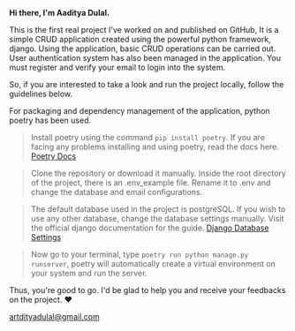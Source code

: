 **Hi there, I'm Aaditya Dulal.**

This is the first real project I've worked on and published on GitHub, It is
a simple CRUD application created using the powerful python framework, django.
Using the application, basic CRUD operations can be carried out.
User authentication system has also been managed in the application.
You must register and verify your email to login into the system.

So, if you are interested to take a look and run the project locally, follow the
guidelines below.

For packaging and dependency management of the application, python poetry has
been used.

>Install poetry using the command `pip install poetry`. If you are facing
any problems installing and using poetry, read the docs here. [Poetry Docs](https://python-poetry.org/docs/)

>Clone the repository or download it manually.
Inside the root directory of the project, there is an .env_example file.
Rename it to .env and change the database and email configurations.

>The default database used in the project is postgreSQL. If you wish to use any
other database, change the database settings manually. Visit the official django
documentation for the guide. [Django Database Settings](https://docs.djangoproject.com/en/3.2/ref/settings/#databases)

>Now go to your terminal, type `poetry run python manage.py runserver`,
poetry will automatically create a virtual environment on your system
and run the server. 

Thus, you're good to go. I'd be glad to help you and
receive your feedbacks on the project. :heart:

artdityadulal@gmail.com